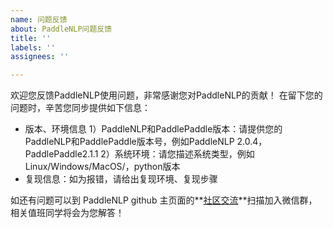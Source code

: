 ```yaml
---
name: 问题反馈
about: PaddleNLP问题反馈
title: ''
labels: ''
assignees: ''

---
```


欢迎您反馈PaddleNLP使用问题，非常感谢您对PaddleNLP的贡献！
在留下您的问题时，辛苦您同步提供如下信息：
- 版本、环境信息
1）PaddleNLP和PaddlePaddle版本：请提供您的PaddleNLP和PaddlePaddle版本号，例如PaddleNLP 2.0.4，PaddlePaddle2.1.1
2）系统环境：请您描述系统类型，例如Linux/Windows/MacOS/，python版本
- 复现信息：如为报错，请给出复现环境、复现步骤

如还有问题可以到 PaddleNLP github 主页面的**[社区交流](https://github.com/PaddlePaddle/PaddleNLP#%E7%A4%BE%E5%8C%BA%E4%BA%A4%E6%B5%81)**扫描加入微信群，相关值班同学将会为您解答！
